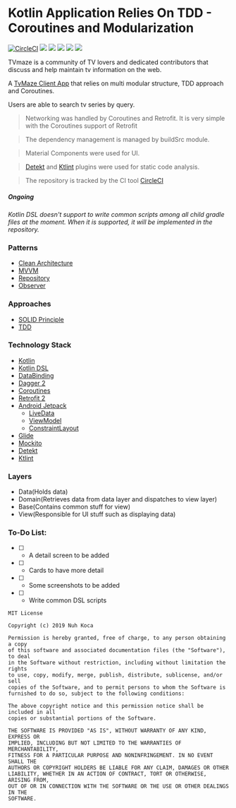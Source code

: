 # Kotlin Application Relies On TDD - Coroutines and Modularization

[![CircleCI](https://circleci.com/gh/nuhkoca/kotlin-modular-tdd-coroutines-mvvm/tree/master.svg?style=svg)](https://circleci.com/gh/nuhkoca/kotlin-modular-tdd-coroutines-mvvm/tree/master)
![](https://img.shields.io/github/languages/count/nuhkoca/kotlin-modular-tdd-coroutines-mvvm.svg)
![](https://img.shields.io/github/repo-size/nuhkoca/kotlin-modular-tdd-coroutines-mvvm.svg)
![](https://img.shields.io/github/last-commit/nuhkoca/kotlin-modular-tdd-coroutines-mvvm.svg)
![](https://img.shields.io/github/followers/nuhkoca.svg?style=social)
![](https://img.shields.io/github/stars/nuhkoca/kotlin-modular-tdd-coroutines-mvvm.svg?style=social)

TVmaze is a community of TV lovers and dedicated contributors that discuss and help maintain tv information on the web.

A [TvMaze Client App](https://www.tvmaze.com/) that relies on multi modular structure, TDD approach and Coroutines. 

Users are able to search tv series by query.

>Networking was handled by Coroutines and Retrofit. It is very simple with the Coroutines support of Retrofit

>The dependency management is managed by buildSrc module.

>Material Components were used for UI.

>[Detekt](https://github.com/arturbosch/detekt) and [Ktlint](https://github.com/JLLeitschuh/ktlint-gradle) plugins were used for static code analysis.

>The repository is tracked by the CI tool [CircleCI](https://circleci.com/)

##### Ongoing
*Kotlin DSL doesn't support to write common scripts among all child gradle files at the moment. When it is supported, it will be implemented in the repository.*

### Patterns
* [Clean Architecture](https://www.amazon.com/Clean-Architecture-Craftsmans-Software-Structure/dp/0134494164)
* [MVVM](https://www.raywenderlich.com/8984-mvvm-on-android)
* [Repository](https://developer.android.com/jetpack/docs/guide)
* [Observer](https://code.tutsplus.com/tutorials/android-design-patterns-the-observer-pattern--cms-28963)

### Approaches
* [SOLID Principle](https://itnext.io/solid-principles-explanation-and-examples-715b975dcad4?gi=79443348411d)
* [TDD](https://technologyconversations.com/2013/12/20/test-driven-development-tdd-example-walkthrough/)

### Technology Stack
* [Kotlin](https://kotlinlang.org/)
* [Kotlin DSL](https://docs.gradle.org/current/userguide/kotlin_dsl.html)
* [DataBinding](https://developer.android.com/topic/libraries/data-binding)
* [Dagger 2](https://github.com/google/dagger)
* [Coroutines](https://kotlinlang.org/docs/reference/coroutines-overview.html)
* [Retrofit 2](https://square.github.io/retrofit/)
* [Android Jetpack](https://developer.android.com/jetpack)
  * [LiveData](https://developer.android.com/topic/libraries/architecture/livedata)
  * [ViewModel](https://developer.android.com/topic/libraries/architecture/viewmodel)
  * [ConstraintLayout](https://developer.android.com/training/constraint-layout)
* [Glide](https://github.com/bumptech/glide)
* [Mockito](https://site.mockito.org/)
* [Detekt](https://github.com/arturbosch/detekt)
* [Ktlint](https://github.com/JLLeitschuh/ktlint-gradle)

### Layers
* Data(Holds data)
* Domain(Retrieves data from data layer and dispatches to view layer)
* Base(Contains common stuff for view)
* View(Responsible for UI stuff such as displaying data)

### To-Do List:
- [ ] - A detail screen to be added
- [ ] - Cards to have more detail
- [ ] - Some screenshots to be added
- [ ] - Write common DSL scripts

```
MIT License

Copyright (c) 2019 Nuh Koca

Permission is hereby granted, free of charge, to any person obtaining a copy
of this software and associated documentation files (the "Software"), to deal
in the Software without restriction, including without limitation the rights
to use, copy, modify, merge, publish, distribute, sublicense, and/or sell
copies of the Software, and to permit persons to whom the Software is
furnished to do so, subject to the following conditions:

The above copyright notice and this permission notice shall be included in all
copies or substantial portions of the Software.

THE SOFTWARE IS PROVIDED "AS IS", WITHOUT WARRANTY OF ANY KIND, EXPRESS OR
IMPLIED, INCLUDING BUT NOT LIMITED TO THE WARRANTIES OF MERCHANTABILITY,
FITNESS FOR A PARTICULAR PURPOSE AND NONINFRINGEMENT. IN NO EVENT SHALL THE
AUTHORS OR COPYRIGHT HOLDERS BE LIABLE FOR ANY CLAIM, DAMAGES OR OTHER
LIABILITY, WHETHER IN AN ACTION OF CONTRACT, TORT OR OTHERWISE, ARISING FROM,
OUT OF OR IN CONNECTION WITH THE SOFTWARE OR THE USE OR OTHER DEALINGS IN THE
SOFTWARE.
```
